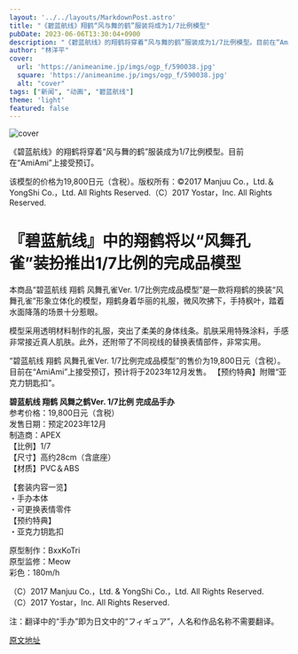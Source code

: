 ```yaml
---
layout: '../../layouts/MarkdownPost.astro'
title: "《碧蓝航线》翔鹤“风与舞的鹤”服装将成为1/7比例模型"
pubDate: 2023-06-06T13:30:04+0900
description: "《碧蓝航线》的翔鹤将穿着“风与舞的鹤”服装成为1/7比例模型。目前在“AmiAmi”上接受预订。"
author: "林洋平"
cover:
  url: 'https://animeanime.jp/imgs/ogp_f/590038.jpg'
  square: 'https://animeanime.jp/imgs/ogp_f/590038.jpg'
  alt: "cover"
tags: ["新闻", "动画", "碧蓝航线"]
theme: 'light'
featured: false
---
```


![cover](https://animeanime.jp/imgs/ogp_f/590038.jpg)

《碧蓝航线》的翔鹤将穿着“风与舞的鹤”服装成为1/7比例模型。目前在“AmiAmi”上接受预订。

该模型的价格为19,800日元（含税）。版权所有：©2017 Manjuu Co.，Ltd.＆YongShi Co.，Ltd. All Rights Reserved.（C）2017 Yostar，Inc. All Rights Reserved.

# 『碧蓝航线』中的翔鹤将以“风舞孔雀”装扮推出1/7比例的完成品模型

本商品“碧蓝航线 翔鹤 风舞孔雀Ver. 1/7比例完成品模型”是一款将翔鹤的换装“风舞孔雀”形象立体化的模型，翔鹤身着华丽的礼服，微风吹拂下，手持枫叶，踏着水面降落的场景十分惹眼。

模型采用透明材料制作的礼服，突出了柔美的身体线条。肌肤采用特殊涂料，手感非常接近真人肌肤。此外，还附带了不同视线的替换表情部件，非常实用。

“碧蓝航线 翔鹤 风舞孔雀Ver. 1/7比例完成品模型”的售价为19,800日元（含税）。目前在“AmiAmi”上接受预订，预计将于2023年12月发售。
【预约特典】附赠“亚克力钥匙扣”。 

<div class="enclosure">
<p><b>碧蓝航线 翔鹤 风舞之鹤Ver. 1/7比例 完成品手办</b><br>
参考价格：19,800日元（含税）<br>
发售日期：预定2023年12月<br>
制造商：APEX<br>
【比例】1/7<br>
【尺寸】高约28cm（含底座）<br>
【材质】PVC＆ABS</p>

<p>【套装内容一览】<br>
・手办本体<br>
・可更换表情零件<br>
【预约特典】<br>
・亚克力钥匙扣</p>

<p>原型制作：BxxKoTri<br>
原型监修：Meow<br>
彩色：180m/h</p>
</div>

（C）2017 Manjuu Co.，Ltd. & YongShi Co.，Ltd. All Rights Reserved.<br>
（C）2017 Yostar，Inc. All Rights Reserved.

注：翻译中的“手办”即为日文中的“フィギュア”，人名和作品名称不需要翻译。

  [原文地址](https://animeanime.jp/article/2023/06/06/77770.html)